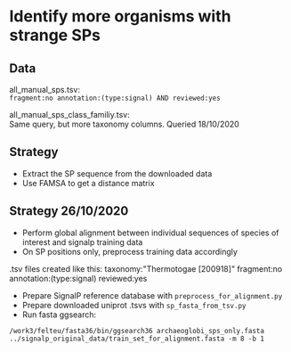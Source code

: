 # Identify more organisms with strange SPs

## Data

all_manual_sps.tsv:  
`fragment:no annotation:(type:signal) AND reviewed:yes`

all_manual_sps_class_familiy.tsv:  
Same query, but more taxonomy columns. Queried 18/10/2020

## Strategy

- Extract the SP sequence from the downloaded data
- Use FAMSA to get a distance matrix


## Strategy 26/10/2020

- Perform global alignment between individual sequences of species of interest and signalp training data
- On SP positions only, preprocess training data accordingly

.tsv files created like this:
taxonomy:"Thermotogae [200918]" fragment:no annotation:(type:signal) reviewed:yes





- Prepare SignalP reference database with `preprocess_for_alignment.py`
- Prepare downloaded uniprot .tsvs with `sp_fasta_from_tsv.py`
- Run fasta ggsearch:

`/work3/felteu/fasta36/bin/ggsearch36 archaeoglobi_sps_only.fasta ../signalp_original_data/train_set_for_alignment.fasta -m 8 -b 1`